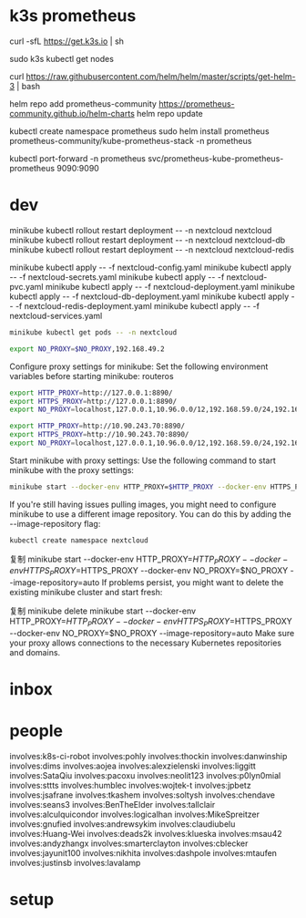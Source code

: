 
# k3s prometheus
curl -sfL https://get.k3s.io | sh

sudo k3s kubectl get nodes

curl https://raw.githubusercontent.com/helm/helm/master/scripts/get-helm-3 | bash

helm repo add prometheus-community https://prometheus-community.github.io/helm-charts
helm repo update

kubectl create namespace prometheus
sudo helm install prometheus prometheus-community/kube-prometheus-stack -n prometheus

kubectl port-forward -n prometheus svc/prometheus-kube-prometheus-prometheus 9090:9090
# dev


minikube  kubectl rollout restart deployment -- -n nextcloud nextcloud
minikube  kubectl rollout restart deployment -- -n nextcloud nextcloud-db
minikube  kubectl rollout restart deployment -- -n nextcloud nextcloud-redis

minikube kubectl apply -- -f nextcloud-config.yaml
minikube kubectl apply -- -f nextcloud-secrets.yaml
minikube kubectl apply -- -f nextcloud-pvc.yaml
minikube kubectl apply -- -f nextcloud-deployment.yaml
minikube kubectl apply -- -f nextcloud-db-deployment.yaml
minikube kubectl apply -- -f nextcloud-redis-deployment.yaml
minikube kubectl apply -- -f nextcloud-services.yaml


```bash
minikube kubectl get pods -- -n nextcloud
```

```bash
export NO_PROXY=$NO_PROXY,192.168.49.2
```
Configure proxy settings for minikube:
Set the following environment variables before starting minikube:
routeros

```bash
export HTTP_PROXY=http://127.0.0.1:8890/
export HTTPS_PROXY=http://127.0.0.1:8890/
export NO_PROXY=localhost,127.0.0.1,10.96.0.0/12,192.168.59.0/24,192.168.49.0/24,192.168.39.0/24

export HTTP_PROXY=http://10.90.243.70:8890/
export HTTPS_PROXY=http://10.90.243.70:8890/
export NO_PROXY=localhost,127.0.0.1,10.96.0.0/12,192.168.59.0/24,192.168.49.0/24,192.168.39.0/24
```
Start minikube with proxy settings:
Use the following command to start minikube with the proxy settings:

```bash
minikube start --docker-env HTTP_PROXY=$HTTP_PROXY --docker-env HTTPS_PROXY=$HTTPS_PROXY --docker-env NO_PROXY=$NO_PROXY
```
If you're still having issues pulling images, you might need to configure minikube to use a different image repository. You can do this by adding the --image-repository flag:

```bash
kubectl create namespace nextcloud
```

复制
minikube start --docker-env HTTP_PROXY=$HTTP_PROXY --docker-env HTTPS_PROXY=$HTTPS_PROXY --docker-env NO_PROXY=$NO_PROXY --image-repository=auto
If problems persist, you might want to delete the existing minikube cluster and start fresh:

复制
minikube delete
minikube start --docker-env HTTP_PROXY=$HTTP_PROXY --docker-env HTTPS_PROXY=$HTTPS_PROXY --docker-env NO_PROXY=$NO_PROXY --image-repository=auto
Make sure your proxy allows connections to the necessary Kubernetes repositories and domains.

# inbox


# people

involves:k8s-ci-robot
involves:pohly
involves:thockin
involves:danwinship
involves:dims
involves:aojea
involves:alexzielenski
involves:liggitt
involves:SataQiu
involves:pacoxu
involves:neolit123
involves:p0lyn0mial
involves:sttts
involves:humblec
involves:wojtek-t
involves:jpbetz
involves:jsafrane
involves:tkashem
involves:soltysh
involves:chendave
involves:seans3
involves:BenTheElder
involves:tallclair
involves:alculquicondor
involves:logicalhan
involves:MikeSpreitzer
involves:gnufied
involves:andrewsykim
involves:claudiubelu
involves:Huang-Wei
involves:deads2k
involves:klueska
involves:msau42
involves:andyzhangx
involves:smarterclayton
involves:cblecker
involves:jayunit100
involves:nikhita
involves:dashpole
involves:mtaufen
involves:justinsb
involves:lavalamp

# setup